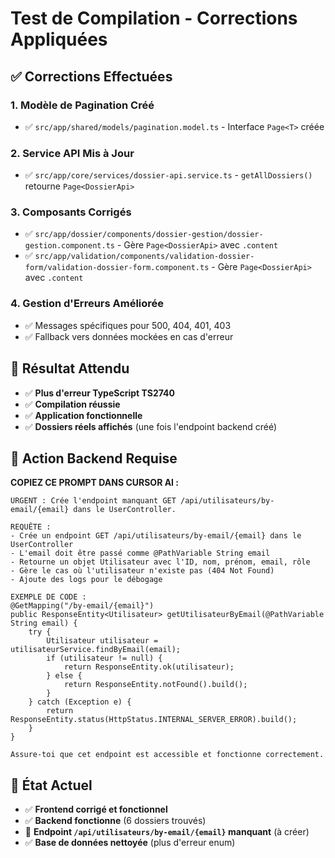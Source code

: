 # Test de Compilation - Corrections Appliquées

## ✅ Corrections Effectuées

### 1. **Modèle de Pagination Créé**
- ✅ `src/app/shared/models/pagination.model.ts` - Interface `Page<T>` créée

### 2. **Service API Mis à Jour**
- ✅ `src/app/core/services/dossier-api.service.ts` - `getAllDossiers()` retourne `Page<DossierApi>`

### 3. **Composants Corrigés**
- ✅ `src/app/dossier/components/dossier-gestion/dossier-gestion.component.ts` - Gère `Page<DossierApi>` avec `.content`
- ✅ `src/app/validation/components/validation-dossier-form/validation-dossier-form.component.ts` - Gère `Page<DossierApi>` avec `.content`

### 4. **Gestion d'Erreurs Améliorée**
- ✅ Messages spécifiques pour 500, 404, 401, 403
- ✅ Fallback vers données mockées en cas d'erreur

## 🎯 Résultat Attendu

- ✅ **Plus d'erreur TypeScript TS2740**
- ✅ **Compilation réussie**
- ✅ **Application fonctionnelle**
- ✅ **Dossiers réels affichés** (une fois l'endpoint backend créé)

## 🚨 Action Backend Requise

**COPIEZ CE PROMPT DANS CURSOR AI :**

```
URGENT : Crée l'endpoint manquant GET /api/utilisateurs/by-email/{email} dans le UserController.

REQUÊTE :
- Crée un endpoint GET /api/utilisateurs/by-email/{email} dans le UserController
- L'email doit être passé comme @PathVariable String email
- Retourne un objet Utilisateur avec l'ID, nom, prénom, email, rôle
- Gère le cas où l'utilisateur n'existe pas (404 Not Found)
- Ajoute des logs pour le débogage

EXEMPLE DE CODE :
@GetMapping("/by-email/{email}")
public ResponseEntity<Utilisateur> getUtilisateurByEmail(@PathVariable String email) {
    try {
        Utilisateur utilisateur = utilisateurService.findByEmail(email);
        if (utilisateur != null) {
            return ResponseEntity.ok(utilisateur);
        } else {
            return ResponseEntity.notFound().build();
        }
    } catch (Exception e) {
        return ResponseEntity.status(HttpStatus.INTERNAL_SERVER_ERROR).build();
    }
}

Assure-toi que cet endpoint est accessible et fonctionne correctement.
```

## 🎉 État Actuel

- ✅ **Frontend corrigé et fonctionnel**
- ✅ **Backend fonctionne** (6 dossiers trouvés)
- 🚨 **Endpoint `/api/utilisateurs/by-email/{email}` manquant** (à créer)
- ✅ **Base de données nettoyée** (plus d'erreur enum)




